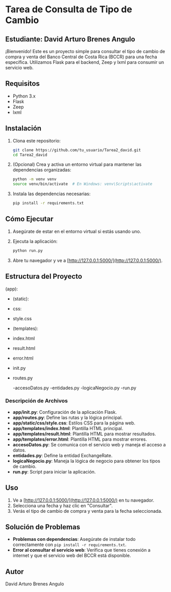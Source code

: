 # Tarea de Consulta de Tipo de Cambio

## Estudiante: David Arturo Brenes Angulo

¡Bienvenido! Este es un proyecto simple para consultar el tipo de cambio de compra y venta del Banco Central de Costa Rica (BCCR) para una fecha específica. Utilizamos Flask para el backend, Zeep y lxml para consumir un servicio web.

## Requisitos

- Python 3.x
- Flask
- Zeep
- lxml

## Instalación

1. Clona este repositorio:

    ```bash
    git clone https://github.com/tu_usuario/Tarea2_david.git
    cd Tarea2_david
    ```

2. (Opcional) Crea y activa un entorno virtual para mantener las dependencias organizadas:

    ```bash
    python -m venv venv
    source venv/bin/activate  # En Windows: venv\Scripts\activate
    ```

3. Instala las dependencias necesarias:

    ```bash
    pip install -r requirements.txt
    ```

## Cómo Ejecutar

1. Asegúrate de estar en el entorno virtual si estás usando uno.

2. Ejecuta la aplicación:

    ```bash
    python run.py
    ```

3. Abre tu navegador y ve a [http://127.0.0.1:5000/](http://127.0.0.1:5000/).

## Estructura del Proyecto

(app):
- (static):
- css:
- style.css
- (templates):
- index.html
- result.html
- error.html
- init.py
- routes.py

    -accesoDatos.py
    -entidades.py
    -logicaNegocio.py
    -run.py 


### Descripción de Archivos

- **app/__init__.py**: Configuración de la aplicación Flask.
- **app/routes.py**: Define las rutas y la lógica principal.
- **app/static/css/style.css**: Estilos CSS para la página web.
- **app/templates/index.html**: Plantilla HTML principal.
- **app/templates/result.html**: Plantilla HTML para mostrar resultados.
- **app/templates/error.html**: Plantilla HTML para mostrar errores.
- **accesoDatos.py**: Se comunica con el servicio web y maneja el acceso a datos.
- **entidades.py**: Define la entidad ExchangeRate.
- **logicaNegocio.py**: Maneja la lógica de negocio para obtener los tipos de cambio.
- **run.py**: Script para iniciar la aplicación.

## Uso

1. Ve a [http://127.0.0.1:5000/](http://127.0.0.1:5000/) en tu navegador.
2. Selecciona una fecha y haz clic en "Consultar".
3. Verás el tipo de cambio de compra y venta para la fecha seleccionada.

## Solución de Problemas

- **Problemas con dependencias**: Asegúrate de instalar todo correctamente con `pip install -r requirements.txt`.
- **Error al consultar el servicio web**: Verifica que tienes conexión a internet y que el servicio web del BCCR está disponible.

## Autor

David Arturo Brenes Angulo



